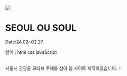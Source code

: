 <img src="https://github.com/yujuann/seoul/assets/103945773/15f304dd-acb8-4799-bafb-9f7932a04d2d)"/>
<h1>SEOUL OU SOUL </h1>
<p>Date:24.02~02.27</p>
<p>언어 : html css javaScript</p>
</br>
<div>서울시 관광을 모티브 주제를 삼아 웹 사이트 제작하였습니다.  ✨</div>

